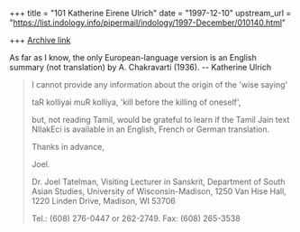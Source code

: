 +++
title = "101 Katherine Eirene Ulrich"
date = "1997-12-10"
upstream_url = "https://list.indology.info/pipermail/indology/1997-December/010140.html"

+++
[Archive link](https://list.indology.info/pipermail/indology/1997-December/010140.html)

As far as I know, the only European-language version is an English summary
(not translation) by A. Chakravarti (1936). -- Katherine Ulrich

>I cannot provide any information about the origin of the 'wise saying'
>
>taR kolliyai muR kolliya, 'kill before the killing of oneself',
>
>but, not reading Tamil, would be grateful to learn if the Tamil Jain text
>NIlakEci is available in an English, French or German translation.
>
>Thanks in advance,
>
>Joel.
>
>
>
>Dr. Joel Tatelman,
>Visiting Lecturer in Sanskrit,
>Department of South Asian Studies,
>University of Wisconsin-Madison,
>1250 Van Hise Hall,
>1220 Linden Drive,
>Madison, WI 53706
>
>Tel.: (608) 276-0447 or 262-2749.
>Fax:  (608) 265-3538



